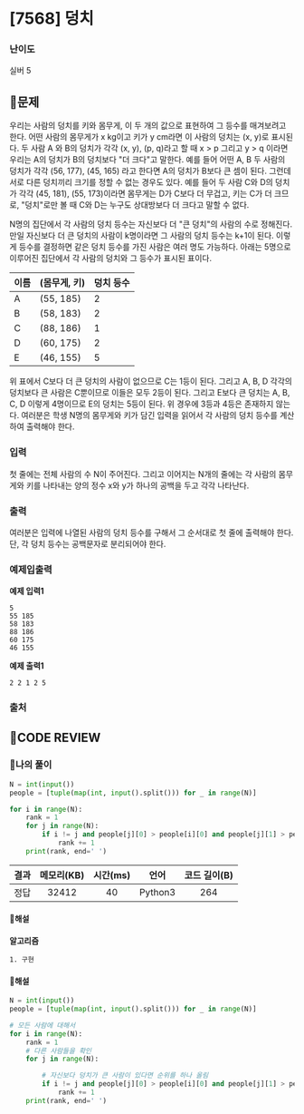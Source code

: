 # [7568] 덩치

### **난이도**
실버 5
## **📝문제**
우리는 사람의 덩치를 키와 몸무게, 이 두 개의 값으로 표현하여 그 등수를 매겨보려고 한다. 어떤 사람의 몸무게가 x kg이고 키가 y cm라면 이 사람의 덩치는 (x, y)로 표시된다. 두 사람 A 와 B의 덩치가 각각 (x, y), (p, q)라고 할 때 x > p 그리고 y > q 이라면 우리는 A의 덩치가 B의 덩치보다 "더 크다"고 말한다. 예를 들어 어떤 A, B 두 사람의 덩치가 각각 (56, 177), (45, 165) 라고 한다면 A의 덩치가 B보다 큰 셈이 된다. 그런데 서로 다른 덩치끼리 크기를 정할 수 없는 경우도 있다. 예를 들어 두 사람 C와 D의 덩치가 각각 (45, 181), (55, 173)이라면 몸무게는 D가 C보다 더 무겁고, 키는 C가 더 크므로, "덩치"로만 볼 때 C와 D는 누구도 상대방보다 더 크다고 말할 수 없다.

N명의 집단에서 각 사람의 덩치 등수는 자신보다 더 "큰 덩치"의 사람의 수로 정해진다. 만일 자신보다 더 큰 덩치의 사람이 k명이라면 그 사람의 덩치 등수는 k+1이 된다. 이렇게 등수를 결정하면 같은 덩치 등수를 가진 사람은 여러 명도 가능하다. 아래는 5명으로 이루어진 집단에서 각 사람의 덩치와 그 등수가 표시된 표이다.

이름 | (몸무게, 키) | 덩치 등수
---|----------|------
A | (55, 185) | 2
B | (58, 183) | 2
C | (88, 186) | 1
D | (60, 175) | 2
E | (46, 155) | 5
위 표에서 C보다 더 큰 덩치의 사람이 없으므로 C는 1등이 된다. 그리고 A, B, D 각각의 덩치보다 큰 사람은 C뿐이므로 이들은 모두 2등이 된다. 그리고 E보다 큰 덩치는 A, B, C, D 이렇게 4명이므로 E의 덩치는 5등이 된다. 위 경우에 3등과 4등은 존재하지 않는다. 여러분은 학생 N명의 몸무게와 키가 담긴 입력을 읽어서 각 사람의 덩치 등수를 계산하여 출력해야 한다.
### **입력**
첫 줄에는 전체 사람의 수 N이 주어진다. 그리고 이어지는 N개의 줄에는 각 사람의 몸무게와 키를 나타내는 양의 정수 x와 y가 하나의 공백을 두고 각각 나타난다.
### **출력**
여러분은 입력에 나열된 사람의 덩치 등수를 구해서 그 순서대로 첫 줄에 출력해야 한다. 단, 각 덩치 등수는 공백문자로 분리되어야 한다.
### **예제입출력**

**예제 입력1**

```
5
55 185
58 183
88 186
60 175
46 155
```

**예제 출력1**

```
2 2 1 2 5
```

### **출처**

## **🧐CODE REVIEW**

### **🧾나의 풀이**

```python
N = int(input())
people = [tuple(map(int, input().split())) for _ in range(N)]

for i in range(N):
    rank = 1
    for j in range(N):
        if i != j and people[j][0] > people[i][0] and people[j][1] > people[i][1]:
            rank += 1
    print(rank, end=' ')
```

결과	| 메모리(KB) |	시간(ms) |	언어 |	코드 길이(B)
:----:|:-----:|:-----:|:-----:|:--------:
정답|32412|40|Python3|264
#### **📝해설**

**알고리즘**
```
1. 구현
```

#### **📝해설**

```python
N = int(input())
people = [tuple(map(int, input().split())) for _ in range(N)]

# 모든 사람에 대해서
for i in range(N):
    rank = 1
    # 다른 사람들을 확인
    for j in range(N):

        # 자신보다 덩치가 큰 사람이 있다면 순위를 하나 올림
        if i != j and people[j][0] > people[i][0] and people[j][1] > people[i][1]:
            rank += 1
    print(rank, end=' ')
```